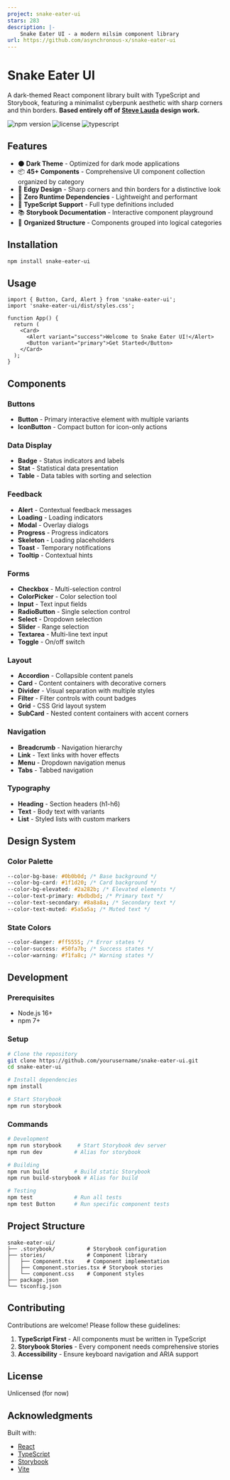 ```yaml
---
project: snake-eater-ui
stars: 283
description: |-
    Snake Eater UI - a modern milsim component library
url: https://github.com/asynchronous-x/snake-eater-ui
---
```


# Snake Eater UI

A dark-themed React component library built with TypeScript and Storybook, featuring a minimalist cyberpunk aesthetic with sharp corners and thin borders.
**Based entirely off of [Steve Lauda](https://x.com/stevelauda_) design work.**

![npm version](https://img.shields.io/npm/v/snake-eater-ui)
![license](https://img.shields.io/npm/l/snake-eater-ui)
![typescript](https://img.shields.io/badge/TypeScript-Ready-blue)

## Features

- 🌑 **Dark Theme** - Optimized for dark mode applications
- 📦 **45+ Components** - Comprehensive UI component collection organized by category
- 🎨 **Edgy Design** - Sharp corners and thin borders for a distinctive look
- 🚀 **Zero Runtime Dependencies** - Lightweight and performant
- 📝 **TypeScript Support** - Full type definitions included
- 📚 **Storybook Documentation** - Interactive component playground
- 🎯 **Organized Structure** - Components grouped into logical categories

## Installation

```bash
npm install snake-eater-ui
```

## Usage

```tsx
import { Button, Card, Alert } from 'snake-eater-ui';
import 'snake-eater-ui/dist/styles.css';

function App() {
  return (
    <Card>
      <Alert variant="success">Welcome to Snake Eater UI!</Alert>
      <Button variant="primary">Get Started</Button>
    </Card>
  );
}
```

## Components

### Buttons

- **Button** - Primary interactive element with multiple variants
- **IconButton** - Compact button for icon-only actions

### Data Display

- **Badge** - Status indicators and labels
- **Stat** - Statistical data presentation
- **Table** - Data tables with sorting and selection

### Feedback

- **Alert** - Contextual feedback messages
- **Loading** - Loading indicators
- **Modal** - Overlay dialogs
- **Progress** - Progress indicators
- **Skeleton** - Loading placeholders
- **Toast** - Temporary notifications
- **Tooltip** - Contextual hints

### Forms

- **Checkbox** - Multi-selection control
- **ColorPicker** - Color selection tool
- **Input** - Text input fields
- **RadioButton** - Single selection control
- **Select** - Dropdown selection
- **Slider** - Range selection
- **Textarea** - Multi-line text input
- **Toggle** - On/off switch

### Layout

- **Accordion** - Collapsible content panels
- **Card** - Content containers with decorative corners
- **Divider** - Visual separation with multiple styles
- **Filter** - Filter controls with count badges
- **Grid** - CSS Grid layout system
- **SubCard** - Nested content containers with accent corners

### Navigation

- **Breadcrumb** - Navigation hierarchy
- **Link** - Text links with hover effects
- **Menu** - Dropdown navigation menus
- **Tabs** - Tabbed navigation

### Typography

- **Heading** - Section headers (h1-h6)
- **Text** - Body text with variants
- **List** - Styled lists with custom markers

## Design System

### Color Palette

```css
--color-bg-base: #0b0b0d; /* Base background */
--color-bg-card: #1f1d20; /* Card background */
--color-bg-elevated: #2a282b; /* Elevated elements */
--color-text-primary: #bdbdbd; /* Primary text */
--color-text-secondary: #8a8a8a; /* Secondary text */
--color-text-muted: #5a5a5a; /* Muted text */
```

### State Colors

```css
--color-danger: #ff5555; /* Error states */
--color-success: #50fa7b; /* Success states */
--color-warning: #f1fa8c; /* Warning states */
```

## Development

### Prerequisites

- Node.js 16+
- npm 7+

### Setup

```bash
# Clone the repository
git clone https://github.com/yourusername/snake-eater-ui.git
cd snake-eater-ui

# Install dependencies
npm install

# Start Storybook
npm run storybook
```

### Commands

```bash
# Development
npm run storybook     # Start Storybook dev server
npm run dev          # Alias for storybook

# Building
npm run build        # Build static Storybook
npm run build-storybook # Alias for build

# Testing
npm test             # Run all tests
npm test Button      # Run specific component tests
```

## Project Structure

```
snake-eater-ui/
├── .storybook/          # Storybook configuration
├── stories/             # Component library
│   ├── Component.tsx    # Component implementation
│   ├── Component.stories.tsx # Storybook stories
│   └── component.css    # Component styles
├── package.json
└── tsconfig.json
```

## Contributing

Contributions are welcome! Please follow these guidelines:

1. **TypeScript First** - All components must be written in TypeScript
2. **Storybook Stories** - Every component needs comprehensive stories
3. **Accessibility** - Ensure keyboard navigation and ARIA support

## License

Unlicensed (for now)

## Acknowledgments

Built with:

- [React](https://reactjs.org/)
- [TypeScript](https://www.typescriptlang.org/)
- [Storybook](https://storybook.js.org/)
- [Vite](https://vitejs.dev/)

